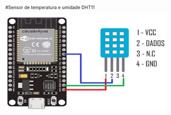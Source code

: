 #Sensor de temperatura e umidade DHT11

<img src="imagens PI3/ESP32_dht11.png" style="width:800px;height:300px;">

